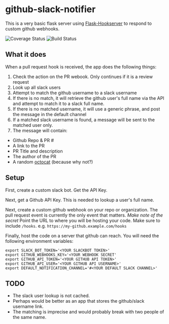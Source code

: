 # github-slack-notifier

This is a very basic flask server using [Flask-Hookserver](https://github.com/nickfrostatx/flask-hookserver) to respond
to custom github webhooks.

![Coverage Status](https://coveralls.io/repos/github/DobaTech/github-review-slack-notifier/badge.svg?branch=master)
![Build Status](http://ci.projectthanos.com/api/badges/DobaTech/github-review-slack-notifier/status.svg)


## What it does

When a pull request hook is received, the app does the following things:

1. Check the action on the PR webook. Only continues if it is a review request
1. Look up all slack users
1. Attempt to match the github username to a slack username
1. If there is no match, it will retrieve the github user's full name via the API and attempt to match it to a slack full name.
1. If there is no matched username, it will use a generic phrase, and post the message in the default channel
1. If a matched slack username is found, a message will be sent to the matched user only.
1. The message will contain:
  * Github Repo & PR #
  * A link to the PR
  * PR Title and description
  * The author of the PR
  * A random [octocat](http://octodex.github.com) (because why not?)

## Setup

First, create a custom slack bot. Get the API Key.

Next, get a Github API Key. This is needed to lookup a user's full name.

Next, create a custom github webhook on your repo or organization. The pull request event is currently the only event
that matters. *Make note of the secret* Point the URL to where you will be hosting your code. Make sure to include
`/hooks`. e.g. `https://my-github.example.com/hooks`

Finally, host the code on a server that github can reach. You will need the following environment variables:

```
export SLACK_BOT_TOKEN='<YOUR SLACKBOT TOKEN>'
export GITHUB_WEBHOOKS_KEY='<YOUR WEBHOOK SECRET'
export GITHUB_API_TOKEN='<YOUR GITHUB API TOKEN>'
export GITHUB_API_USER='<YOUR GITHUB API USERNAME>'
export DEFAULT_NOTIFICATION_CHANNEL='#<YOUR DEFAULT SLACK CHANNEL>'
```


## TODO

* The slack user lookup is not cached.
* Perhaps would be better as an app that stores the github/slack username link.
* The matching is imprecise and would probably break with two people of the same name.
